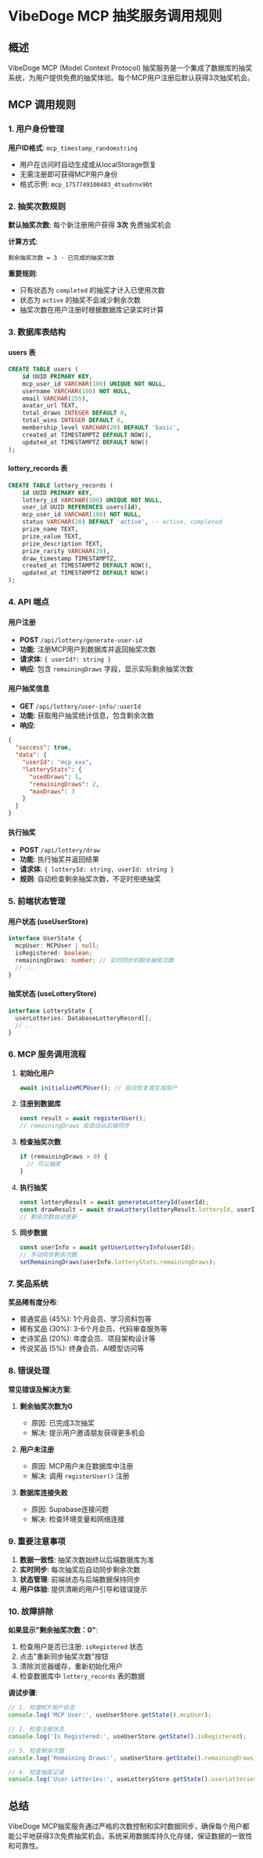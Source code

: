 # VibeDoge MCP 抽奖服务调用规则

## 概述

VibeDoge MCP (Model Context Protocol) 抽奖服务是一个集成了数据库的抽奖系统，为用户提供免费的抽奖体验。每个MCP用户注册后默认获得3次抽奖机会。

## MCP 调用规则

### 1. 用户身份管理

**用户ID格式**: `mcp_timestamp_randomstring`

- 用户在访问时自动生成或从localStorage恢复
- 无需注册即可获得MCP用户身份
- 格式示例: `mcp_1757749100483_4tsudrnx90t`

### 2. 抽奖次数规则

**默认抽奖次数**: 每个新注册用户获得 **3次** 免费抽奖机会

**计算方式**:
```
剩余抽奖次数 = 3 - 已完成的抽奖次数
```

**重要规则**:
- 只有状态为 `completed` 的抽奖才计入已使用次数
- 状态为 `active` 的抽奖不会减少剩余次数
- 抽奖次数在用户注册时根据数据库记录实时计算

### 3. 数据库表结构

#### users 表
```sql
CREATE TABLE users (
    id UUID PRIMARY KEY,
    mcp_user_id VARCHAR(100) UNIQUE NOT NULL,
    username VARCHAR(100) NOT NULL,
    email VARCHAR(255),
    avatar_url TEXT,
    total_draws INTEGER DEFAULT 0,
    total_wins INTEGER DEFAULT 0,
    membership_level VARCHAR(20) DEFAULT 'basic',
    created_at TIMESTAMPTZ DEFAULT NOW(),
    updated_at TIMESTAMPTZ DEFAULT NOW()
);
```

#### lottery_records 表
```sql
CREATE TABLE lottery_records (
    id UUID PRIMARY KEY,
    lottery_id VARCHAR(100) UNIQUE NOT NULL,
    user_id UUID REFERENCES users(id),
    mcp_user_id VARCHAR(100) NOT NULL,
    status VARCHAR(20) DEFAULT 'active', -- active, completed
    prize_name TEXT,
    prize_value TEXT,
    prize_description TEXT,
    prize_rarity VARCHAR(20),
    draw_timestamp TIMESTAMPTZ,
    created_at TIMESTAMPTZ DEFAULT NOW(),
    updated_at TIMESTAMPTZ DEFAULT NOW()
);
```

### 4. API 端点

#### 用户注册
- **POST** `/api/lottery/generate-user-id`
- **功能**: 注册MCP用户到数据库并返回抽奖次数
- **请求体**: `{ userId?: string }`
- **响应**: 包含 `remainingDraws` 字段，显示实际剩余抽奖次数

#### 用户抽奖信息
- **GET** `/api/lottery/user-info/:userId`
- **功能**: 获取用户抽奖统计信息，包含剩余次数
- **响应**: 
```json
{
  "success": true,
  "data": {
    "userId": "mcp_xxx",
    "lotteryStats": {
      "usedDraws": 1,
      "remainingDraws": 2,
      "maxDraws": 3
    }
  }
}
```

#### 执行抽奖
- **POST** `/api/lottery/draw`
- **功能**: 执行抽奖并返回结果
- **请求体**: `{ lotteryId: string, userId: string }`
- **规则**: 自动检查剩余抽奖次数，不足时拒绝抽奖

### 5. 前端状态管理

#### 用户状态 (useUserStore)
```typescript
interface UserState {
  mcpUser: MCPUser | null;
  isRegistered: boolean;
  remainingDraws: number; // 实时同步的剩余抽奖次数
  // ...
}
```

#### 抽奖状态 (useLotteryStore)
```typescript
interface LotteryState {
  userLotteries: DatabaseLotteryRecord[];
  // ...
}
```

### 6. MCP 服务调用流程

1. **初始化用户**
   ```typescript
   await initializeMCPUser(); // 自动恢复或生成用户
   ```

2. **注册到数据库**
   ```typescript
   const result = await registerUser();
   // remainingDraws 会自动从后端同步
   ```

3. **检查抽奖次数**
   ```typescript
   if (remainingDraws > 0) {
     // 可以抽奖
   }
   ```

4. **执行抽奖**
   ```typescript
   const lotteryResult = await generateLotteryId(userId);
   const drawResult = await drawLottery(lotteryResult.lotteryId, userId);
   // 剩余次数自动更新
   ```

5. **同步数据**
   ```typescript
   const userInfo = await getUserLotteryInfo(userId);
   // 手动同步剩余次数
   setRemainingDraws(userInfo.lotteryStats.remainingDraws);
   ```

### 7. 奖品系统

**奖品稀有度分布**:
- 普通奖品 (45%): 1个月会员、学习资料包等
- 稀有奖品 (30%): 3-6个月会员、代码审查服务等  
- 史诗奖品 (20%): 年度会员、项目架构设计等
- 传说奖品 (5%): 终身会员、AI模型访问等

### 8. 错误处理

**常见错误及解决方案**:

1. **剩余抽奖次数为0**
   - 原因: 已完成3次抽奖
   - 解决: 提示用户邀请朋友获得更多机会

2. **用户未注册**
   - 原因: MCP用户未在数据库中注册
   - 解决: 调用 `registerUser()` 注册

3. **数据库连接失败**
   - 原因: Supabase连接问题
   - 解决: 检查环境变量和网络连接

### 9. 重要注意事项

1. **数据一致性**: 抽奖次数始终以后端数据库为准
2. **实时同步**: 每次抽奖后自动同步剩余次数
3. **状态管理**: 前端状态与后端数据保持同步
4. **用户体验**: 提供清晰的用户引导和错误提示

### 10. 故障排除

**如果显示"剩余抽奖次数：0"**:

1. 检查用户是否已注册: `isRegistered` 状态
2. 点击"重新同步抽奖次数"按钮
3. 清除浏览器缓存，重新初始化用户
4. 检查数据库中 `lottery_records` 表的数据

**调试步骤**:
```javascript
// 1. 检查MCP用户状态
console.log('MCP User:', useUserStore.getState().mcpUser);

// 2. 检查注册状态
console.log('Is Registered:', useUserStore.getState().isRegistered);

// 3. 检查剩余次数
console.log('Remaining Draws:', useUserStore.getState().remainingDraws);

// 4. 检查抽奖记录
console.log('User Lotteries:', useLotteryStore.getState().userLotteries);
```

## 总结

VibeDoge MCP抽奖服务通过严格的次数控制和实时数据同步，确保每个用户都能公平地获得3次免费抽奖机会。系统采用数据库持久化存储，保证数据的一致性和可靠性。